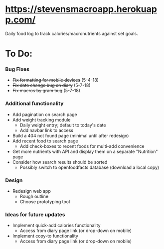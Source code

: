 # https://stevensmacroapp.herokuapp.com/
Daily food log to track calories/macronutrients against set goals.

# To Do:

### Bug Fixes
- ~~Fix formatting for mobile devices~~ (5-4-18)
- ~~Fix date change bug on diary~~ (5-7-18)
- ~~Fix macros by gram bug~~ (5-7-18)

### Additional functionality
- Add pagination on search page
- Add weight tracking module
    - Daily weight entry; default to today's date
    - Add navbar link to access
- Build a 404 not found page (minimal until after redesign)
- Add recent food to search page
    - Add check-boxes to recent foods for multi-add convenience
- Get more nutrients with API and display them on a separate "Nutrition" page
- Consider how search results should be sorted
    - Possibly switch to openfoodfacts database (download a local copy)

### Design
- Redesign web app
    - Rough outline
    - Choose prototyping tool

### Ideas for future updates
- Implement quick-add calories functionality
    - Access from diary page link (or drop-down on mobile)
- Implement copy-to functionality
    - Access from diary page link (or drop-down on mobile)